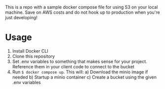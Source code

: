 This is a repo with a sample docker compose file for using S3 on your local machine. Save on AWS costs and do not hook up to production when you're just developing!

# Usage

1) Install Docker CLI
2) Clone this repository
3) Set .env variables to something that makes sense for your project. Reference them in your client code to connect to the bucket
4) Run `$ docker compose up`. This will:
   a) Download the minio image if needed
   b) Startup a minio container
   c) Create a bucket using the given .env variables